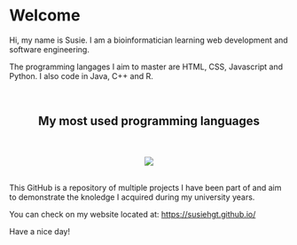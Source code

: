 # Welcome

Hi, my name is Susie. I am a bioinformatician learning web development and software engineering.


The programming langages I aim to master are HTML, CSS, Javascript and Python. 
I also code in Java, C++ and R. 

<br>
<div align="center">
  <h2>My most used programming languages</h2>
</div>
<br>
<br>
<div align="center">
  <img src="https://github-readme-stats.vercel.app/api/top-langs/?username=susiehgt&layout=compact&theme=darcula">
</div>
<br>

This GitHub is a repository of multiple projects I have been part of and aim to demonstrate 
the knoledge I acquired during my university years. 

You can check on my website located at: https://susiehgt.github.io/

Have a nice day!

<!---
susiehgt/susiehgt is a ✨ special ✨ repository because its `README.md` (this file) appears on your GitHub profile.
You can click the Preview link to take a look at your changes.
--->
